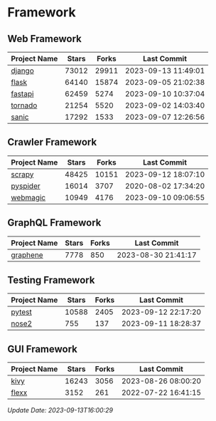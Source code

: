 # Framework

## Web Framework
| Project Name | Stars | Forks | Last Commit |
| ------------ | ----- | ----- | ----------- |
| [django](https://github.com/django/django) | 73012 | 29911 | 2023-09-13 11:49:01 |
| [flask](https://github.com/pallets/flask) | 64140 | 15874 | 2023-09-05 21:02:38 |
| [fastapi](https://github.com/tiangolo/fastapi) | 62459 | 5274 | 2023-09-10 10:37:04 |
| [tornado](https://github.com/tornadoweb/tornado) | 21254 | 5520 | 2023-09-02 14:03:40 |
| [sanic](https://github.com/sanic-org/sanic) | 17292 | 1533 | 2023-09-07 12:26:56 |

## Crawler Framework
| Project Name | Stars | Forks | Last Commit |
| ------------ | ----- | ----- | ----------- |
| [scrapy](https://github.com/scrapy/scrapy) | 48425 | 10151 | 2023-09-12 18:07:10 |
| [pyspider](https://github.com/binux/pyspider) | 16014 | 3707 | 2020-08-02 17:34:20 |
| [webmagic](https://github.com/code4craft/webmagic) | 10949 | 4176 | 2023-09-10 09:06:55 |

## GraphQL Framework
| Project Name | Stars | Forks | Last Commit |
| ------------ | ----- | ----- | ----------- |
| [graphene](https://github.com/graphql-python/graphene) | 7778 | 850 | 2023-08-30 21:41:17 |

## Testing Framework
| Project Name | Stars | Forks | Last Commit |
| ------------ | ----- | ----- | ----------- |
| [pytest](https://github.com/pytest-dev/pytest) | 10588 | 2405 | 2023-09-12 22:17:20 |
| [nose2](https://github.com/nose-devs/nose2) | 755 | 137 | 2023-09-11 18:28:37 |

## GUI Framework
| Project Name | Stars | Forks | Last Commit |
| ------------ | ----- | ----- | ----------- |
| [kivy](https://github.com/kivy/kivy) | 16243 | 3056 | 2023-08-26 08:00:20 |
| [flexx](https://github.com/flexxui/flexx) | 3152 | 261 | 2022-07-22 16:41:15 |

*Update Date: 2023-09-13T16:00:29*